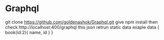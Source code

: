 # Graphql

git clone https://github.com/goldenashok/Graphql.git
give npm install
then check http://localhost:400/graphql
this json retrun static data
exaple data
{
  book(id:2){
      name,
      id
    }
}

